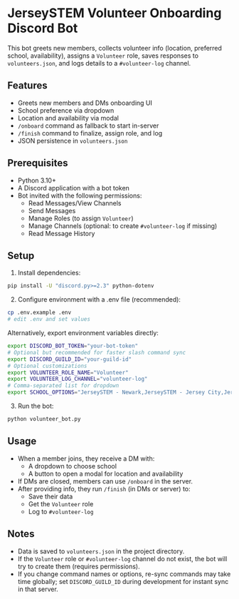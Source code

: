 # JerseySTEM Volunteer Onboarding Discord Bot

This bot greets new members, collects volunteer info (location, preferred school, availability), assigns a `Volunteer` role, saves responses to `volunteers.json`, and logs details to a `#volunteer-log` channel.

## Features
- Greets new members and DMs onboarding UI
- School preference via dropdown
- Location and availability via modal
- `/onboard` command as fallback to start in-server
- `/finish` command to finalize, assign role, and log
- JSON persistence in `volunteers.json`

## Prerequisites
- Python 3.10+
- A Discord application with a bot token
- Bot invited with the following permissions:
  - Read Messages/View Channels
  - Send Messages
  - Manage Roles (to assign `Volunteer`)
  - Manage Channels (optional: to create `#volunteer-log` if missing)
  - Read Message History

## Setup
1. Install dependencies:
```bash
pip install -U "discord.py>=2.3" python-dotenv
```

2. Configure environment with a .env file (recommended):
```bash
cp .env.example .env
# edit .env and set values
```

Alternatively, export environment variables directly:
```bash
export DISCORD_BOT_TOKEN="your-bot-token"
# Optional but recommended for faster slash command sync
export DISCORD_GUILD_ID="your-guild-id"
# Optional customizations
export VOLUNTEER_ROLE_NAME="Volunteer"
export VOLUNTEER_LOG_CHANNEL="volunteer-log"
# Comma-separated list for dropdown
export SCHOOL_OPTIONS="JerseySTEM - Newark,JerseySTEM - Jersey City,JerseySTEM - Hoboken"
```

3. Run the bot:
```bash
python volunteer_bot.py
```

## Usage
- When a member joins, they receive a DM with:
  - A dropdown to choose school
  - A button to open a modal for location and availability
- If DMs are closed, members can use `/onboard` in the server.
- After providing info, they run `/finish` (in DMs or server) to:
  - Save their data
  - Get the `Volunteer` role
  - Log to `#volunteer-log`

## Notes
- Data is saved to `volunteers.json` in the project directory.
- If the `Volunteer` role or `#volunteer-log` channel do not exist, the bot will try to create them (requires permissions).
- If you change command names or options, re-sync commands may take time globally; set `DISCORD_GUILD_ID` during development for instant sync in that server.